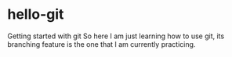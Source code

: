 # hello-git
Getting started with git
So here I am just learning how to use git, its branching feature is the one that I am currently practicing. 
